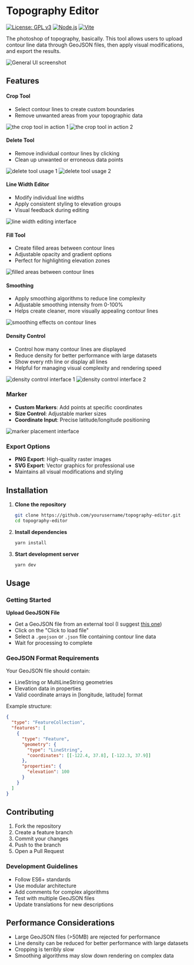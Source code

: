 # Topography Editor

[![License: GPL v3](https://img.shields.io/badge/License-GPLv3-blue.svg)](https://www.gnu.org/licenses/gpl-3.0)
[![Node.js](https://img.shields.io/badge/Node.js-18+-green.svg)](https://nodejs.org/)
[![Vite](https://img.shields.io/badge/Vite-7.0-646CFF.svg)](https://vitejs.dev/)

The photoshop of topography, basically. This tool allows users to upload contour line data through GeoJSON files, then apply visual modifications, and export the results.

![General UI screenshot](public/docs/general.png)

## Features

#### Crop Tool

- Select contour lines to create custom boundaries
- Remove unwanted areas from your topographic data

![the crop tool in action 1](public/docs/crop1.png)
![the crop tool in action 2](public/docs/crop2.png)

#### Delete Tool

- Remove individual contour lines by clicking
- Clean up unwanted or erroneous data points

![delete tool usage 1](public/docs/delete1.png)
![delete tool usage 2](public/docs/delete2.png)

#### Line Width Editor

- Modify individual line widths
- Apply consistent styling to elevation groups
- Visual feedback during editing

![line width editing interface](public/docs/width.png)

#### Fill Tool

- Create filled areas between contour lines
- Adjustable opacity and gradient options
- Perfect for highlighting elevation zones

![filled areas between contour lines](public/docs/fill.png)

#### Smoothing

- Apply smoothing algorithms to reduce line complexity
- Adjustable smoothing intensity from 0-100%
- Helps create cleaner, more visually appealing contour lines

![smoothing effects on contour lines](public/docs/smoothing.png)

#### Density Control

- Control how many contour lines are displayed
- Reduce density for better performance with large datasets
- Show every nth line or display all lines
- Helpful for managing visual complexity and rendering speed

![density control interface 1](public/docs/density1.png)
![density control interface 2](public/docs/density2.png)

### Marker

- **Custom Markers**: Add points at specific coordinates
- **Size Control**: Adjustable marker sizes
- **Coordinate Input**: Precise latitude/longitude positioning

![marker placement interface](public/docs/marker.png)

### Export Options

- **PNG Export**: High-quality raster images
- **SVG Export**: Vector graphics for professional use
- Maintains all visual modifications and styling

## Installation

1. **Clone the repository**

   ```bash
   git clone https://github.com/yourusername/topography-editor.git
   cd topography-editor
   ```

2. **Install dependencies**

   ```bash
   yarn install
   ```

3. **Start development server**

   ```bash
   yarn dev
   ```

## Usage

### Getting Started

**Upload GeoJSON File**

- Get a GeoJSON file from an external tool (I suggest [this one](https://mapscaping.com/free-online-elevation-contour-generator/))
- Click on the "Click to load file"
- Select a `.geojson` or `.json` file containing contour line data
- Wait for processing to complete

### GeoJSON Format Requirements

Your GeoJSON file should contain:

- LineString or MultiLineString geometries
- Elevation data in properties
- Valid coordinate arrays in [longitude, latitude] format

Example structure:

```json
{
  "type": "FeatureCollection",
  "features": [
    {
      "type": "Feature",
      "geometry": {
        "type": "LineString",
        "coordinates": [[-122.4, 37.8], [-122.3, 37.9]]
      },
      "properties": {
        "elevation": 100
      }
    }
  ]
}
```

## Contributing

1. Fork the repository
2. Create a feature branch
3. Commit your changes
4. Push to the branch
5. Open a Pull Request

### Development Guidelines

- Follow ES6+ standards
- Use modular architecture
- Add comments for complex algorithms
- Test with multiple GeoJSON files
- Update translations for new descriptions

## Performance Considerations

- Large GeoJSON files (>50MB) are rejected for performance
- Line density can be reduced for better performance with large datasets
- Cropping is terribly slow
- Smoothing algorithms may slow down rendering on complex data
